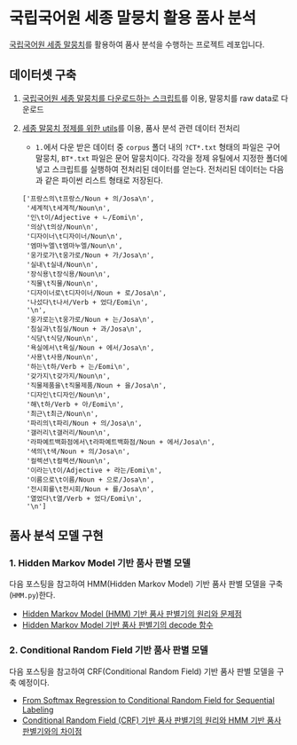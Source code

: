 # 국립국어원 세종 말뭉치 활용 품사 분석

[국립국어원 세종 말뭉치](https://ithub.korean.go.kr/user/guide/corpus/guide1.do)를 활용하여 품사 분석을 수행하는 프로젝트 레포입니다.

## 데이터셋 구축

1. [국립국어원 세종 말뭉치를 다운로드하는 스크립트](https://github.com/coolengineer/sejong-corpus)를 이용, 말뭉치를 raw data로 다운로드
1. [세종 말뭉치 정제를 위한 utils](https://github.com/lovit/sejong_corpus_cleaner)를 이용, 품사 분석 관련 데이터 전처리
    * `1.`에서 다운 받은 데이터 중 `corpus` 폴더 내의 `?CT*.txt` 형태의 파일은 구어 말뭉치, `BT*.txt` 파일은 문어 말뭉치이다. 각각을 정제 유틸에서 지정한 폴더에 넣고 스크립트를 실행하여 전처리된 데이터를 얻는다. 전처리된 데이터는 다음과 같은 파이썬 리스트 형태로 저장된다.
    
    ```
    ['프랑스의\t프랑스/Noun + 의/Josa\n',
     '세계적\t세계적/Noun\n',
     '인\t이/Adjective + ㄴ/Eomi\n',
     '의상\t의상/Noun\n',
     '디자이너\t디자이너/Noun\n',
     '엠마누엘\t엠마누엘/Noun\n',
     '웅가로가\t웅가로/Noun + 가/Josa\n',
     '실내\t실내/Noun\n',
     '장식용\t장식용/Noun\n',
     '직물\t직물/Noun\n',
     '디자이너로\t디자이너/Noun + 로/Josa\n',
     '나섰다\t나서/Verb + 었다/Eomi\n',
     '\n',
     '웅가로는\t웅가로/Noun + 는/Josa\n',
     '침실과\t침실/Noun + 과/Josa\n',
     '식당\t식당/Noun\n',
     '욕실에서\t욕실/Noun + 에서/Josa\n',
     '사용\t사용/Noun\n',
     '하는\t하/Verb + 는/Eomi\n',
     '갖가지\t갖가지/Noun\n',
     '직물제품을\t직물제품/Noun + 을/Josa\n',
     '디자인\t디자인/Noun\n',
     '해\t하/Verb + 아/Eomi\n',
     '최근\t최근/Noun\n',
     '파리의\t파리/Noun + 의/Josa\n',
     '갤러리\t갤러리/Noun\n',
     '라파예트백화점에서\t라파예트백화점/Noun + 에서/Josa\n',
     '색의\t색/Noun + 의/Josa\n',
     '컬렉션\t컬렉션/Noun\n',
     '이라는\t이/Adjective + 라는/Eomi\n',
     '이름으로\t이름/Noun + 으로/Josa\n',
     '전시회를\t전시회/Noun + 를/Josa\n',
     '열었다\t열/Verb + 었다/Eomi\n',
     '\n']    
    ```
    
## 품사 분석 모델 구현

### 1. Hidden Markov Model 기반 품사 판별 모델

다음 포스팅을 참고하여 HMM(Hidden Markov Model) 기반 품사 판별 모델을 구축(`HMM.py`)한다.

* [Hidden Markov Model (HMM) 기반 품사 판별기의 원리와 문제점](https://lovit.github.io/nlp/2018/09/11/hmm_based_tagger/)
* [Hidden Markov Model 기반 품사 판별기의 decode 함수](https://lovit.github.io/nlp/2018/10/23/hmm_based_tagger_tag/)


### 2. Conditional Random Field 기반 품사 판별 모델

다음 포스팅을 참고하여 CRF(Conditional Random Field) 기반 품사 판별 모델을 구축 예정이다.

* [From Softmax Regression to Conditional Random Field for Sequential Labeling](https://lovit.github.io/nlp/machine%20learning/2018/04/24/crf/)
* [Conditional Random Field (CRF) 기반 품사 판별기의 원리와 HMM 기반 품사 판별기와의 차이점](https://lovit.github.io/nlp/2018/09/13/crf_based_tagger/)

